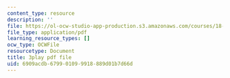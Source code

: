 ```yaml
---
content_type: resource
description: ''
file: https://ol-ocw-studio-app-production.s3.amazonaws.com/courses/18-06sc-linear-algebra-fall-2011/6909acdb679901099918889d01b7d66d_lGGDIGizcQ0.pdf
file_type: application/pdf
learning_resource_types: []
ocw_type: OCWFile
resourcetype: Document
title: 3play pdf file
uid: 6909acdb-6799-0109-9918-889d01b7d66d
---
```

